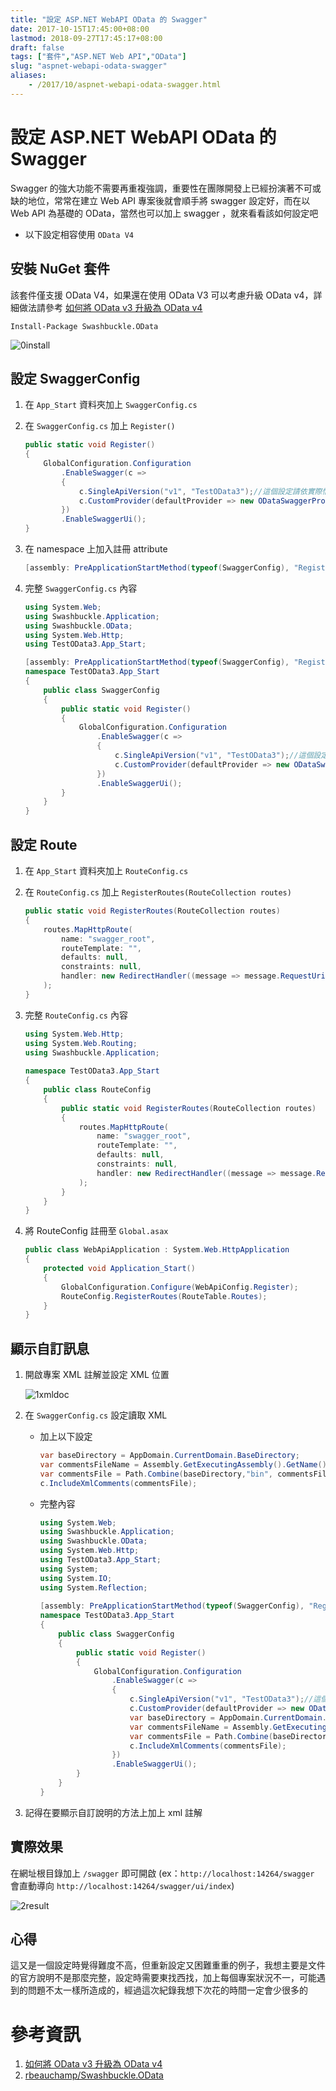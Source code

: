 ```yaml
---
title: "設定 ASP.NET WebAPI OData 的 Swagger"
date: 2017-10-15T17:45:00+08:00
lastmod: 2018-09-27T17:45:17+08:00
draft: false
tags: ["套件","ASP.NET Web API","OData"]
slug: "aspnet-webapi-odata-swagger"
aliases:
    - /2017/10/aspnet-webapi-odata-swagger.html
---
```

# 設定 ASP.NET WebAPI OData 的 Swagger
Swagger 的強大功能不需要再重複強調，重要性在團隊開發上已經扮演著不可或缺的地位，常常在建立 Web API 專案後就會順手將 swagger 設定好，而在以 Web API 為基礎的 OData，當然也可以加上 swagger ，就來看看該如何設定吧

*   以下設定相容使用 `OData V4`
  

## 安裝 NuGet 套件

該套件僅支援 OData V4，如果還在使用 OData V3 可以考慮升級 OData v4，詳細做法請參考 [如何將 OData v3 升級為 OData v4](https://blog.yowko.com/2017/10/odata-v3-to-odata-v4.html)

```
Install-Package Swashbuckle.OData
```

![0install](https://user-images.githubusercontent.com/3851540/31583489-ae5d909e-b1cf-11e7-91c1-80c170edf89a.png)

## 設定 SwaggerConfig

1.  在 `App_Start` 資料夾加上 `SwaggerConfig.cs`
2.  在 `SwaggerConfig.cs` 加上 `Register()`

    ```cs
    public static void Register()
    {
        GlobalConfiguration.Configuration
            .EnableSwagger(c =>
            {
                c.SingleApiVersion("v1", "TestOData3");//這個設定請依實際情境調整
                c.CustomProvider(defaultProvider => new ODataSwaggerProvider(defaultProvider, c, GlobalConfiguration.Configuration));
            })
            .EnableSwaggerUi();
    }
    ```

3.  在 namespace 上加入註冊 attribute

    ```cs
    [assembly: PreApplicationStartMethod(typeof(SwaggerConfig), "Register")]
    ```

4.  完整 `SwaggerConfig.cs` 內容

    ```cs
    using System.Web;
    using Swashbuckle.Application;
    using Swashbuckle.OData;
    using System.Web.Http;
    using TestOData3.App_Start;
    
    [assembly: PreApplicationStartMethod(typeof(SwaggerConfig), "Register")]
    namespace TestOData3.App_Start
    {
        public class SwaggerConfig
        {
            public static void Register()
            {
                GlobalConfiguration.Configuration
                    .EnableSwagger(c =>
                    {
                        c.SingleApiVersion("v1", "TestOData3");//這個設定請依實際情境調整
                        c.CustomProvider(defaultProvider => new ODataSwaggerProvider(defaultProvider, c, GlobalConfiguration.Configuration));
                    })
                    .EnableSwaggerUi();
            }
        }
    }
    ```

## 設定 Route

1.  在 `App_Start` 資料夾加上 `RouteConfig.cs`
2.  在 `RouteConfig.cs` 加上 `RegisterRoutes(RouteCollection routes)`

    ```cs
    public static void RegisterRoutes(RouteCollection routes)
    {
        routes.MapHttpRoute(
            name: "swagger_root",
            routeTemplate: "",
            defaults: null,
            constraints: null,
            handler: new RedirectHandler((message => message.RequestUri.ToString()), "swagger")
        );
    }
    ```

3.  完整 `RouteConfig.cs` 內容

    ```cs
    using System.Web.Http;
    using System.Web.Routing;
    using Swashbuckle.Application;
                
    namespace TestOData3.App_Start
    {
        public class RouteConfig
        {
            public static void RegisterRoutes(RouteCollection routes)
            {
                routes.MapHttpRoute(
                    name: "swagger_root",
                    routeTemplate: "",
                    defaults: null,
                    constraints: null,
                    handler: new RedirectHandler((message => message.RequestUri.ToString()), "swagger")
                );
            }
        }
    }
    ```

4.  將 RouteConfig 註冊至 `Global.asax`

    ```cs
    public class WebApiApplication : System.Web.HttpApplication
    {
        protected void Application_Start()
        {
            GlobalConfiguration.Configure(WebApiConfig.Register);
            RouteConfig.RegisterRoutes(RouteTable.Routes);
        }
    }
    ```

## 顯示自訂訊息

1.  開啟專案 XML 註解並設定 XML 位置

    ![1xmldoc](https://user-images.githubusercontent.com/3851540/31583490-ae8e680e-b1cf-11e7-8ca7-575a6704815c.png)

2.  在 `SwaggerConfig.cs` 設定讀取 XML

    *   加上以下設定

        ```cs
        var baseDirectory = AppDomain.CurrentDomain.BaseDirectory;
        var commentsFileName = Assembly.GetExecutingAssembly().GetName().Name + ".XML";
        var commentsFile = Path.Combine(baseDirectory,"bin", commentsFileName);//檔案位置請與第一步 xml 位置相同
        c.IncludeXmlComments(commentsFile);
        ```

    *   完整內容

        ```cs
        using System.Web;
        using Swashbuckle.Application;
        using Swashbuckle.OData;
        using System.Web.Http;
        using TestOData3.App_Start;
        using System;
        using System.IO;
        using System.Reflection;
                    
        [assembly: PreApplicationStartMethod(typeof(SwaggerConfig), "Register")]
        namespace TestOData3.App_Start
        {
            public class SwaggerConfig
            {
                public static void Register()
                {
                    GlobalConfiguration.Configuration
                        .EnableSwagger(c =>
                        {
                            c.SingleApiVersion("v1", "TestOData3");//這個設定請依實際情境調整
                            c.CustomProvider(defaultProvider => new ODataSwaggerProvider(defaultProvider, c, GlobalConfiguration.Configuration));
                            var baseDirectory = AppDomain.CurrentDomain.BaseDirectory;
                            var commentsFileName = Assembly.GetExecutingAssembly().GetName().Name + ".XML";
                            var commentsFile = Path.Combine(baseDirectory,"bin", commentsFileName);//檔案位置請與第一步 xml 位置相同
                            c.IncludeXmlComments(commentsFile);
                        })
                        .EnableSwaggerUi();
                }
            }
        }
        ```

3.  記得在要顯示自訂說明的方法上加上 xml 註解


## 實際效果

在網址根目錄加上 `/swagger` 即可開啟 (ex：`http://localhost:14264/swagger` 會直動導向 `http://localhost:14264/swagger/ui/index`)

![2result](https://user-images.githubusercontent.com/3851540/31583491-aebabc1a-b1cf-11e7-8d33-f0d6c15c24dd.png)

## 心得

這又是一個設定時覺得難度不高，但重新設定又困難重重的例子，我想主要是文件的官方說明不是那麼完整，設定時需要東找西找，加上每個專案狀況不一，可能遇到的問題不太一樣所造成的，經過這次紀錄我想下次花的時間一定會少很多的

# 參考資訊

1.  [如何將 OData v3 升級為 OData v4](https://blog.yowko.com/2017/10/odata-v3-to-odata-v4.html)
2.  [rbeauchamp/Swashbuckle.OData](https://github.com/rbeauchamp/Swashbuckle.OData)
